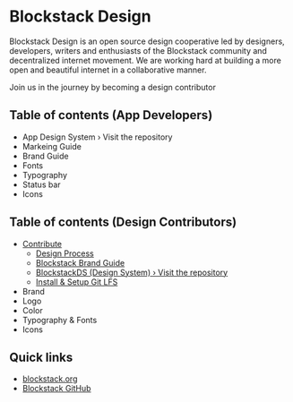 # Blockstack Design

Blockstack Design is an open source design cooperative led by designers, developers, writers and enthusiasts of the Blockstack community and decentralized internet movement. We are working hard at building a more open and beautiful internet in a collaborative manner.

Join us in the journey by becoming a design contributor

## Table of contents (App Developers)

- App Design System › Visit the repository
- Markeing Guide
- Brand Guide
- Fonts
- Typography
- Status bar
- Icons

## Table of contents (Design Contributors)

- [Contribute](/docs/contribute/README.md)
  - [Design Process](https://github.com/blockstack/designs/issues/267)
  - [Blockstack Brand Guide](https://github.com/blockstack/designs/issues/247)
  - [BlockstackDS (Design System) › Visit the repository](https://github.com/blockstack/design-system/issues/3)
  - [Install & Setup Git LFS](#install--setup-git-lfs)
- Brand
- Logo
- Color
- Typography & Fonts
- Icons

## Quick links
- [blockstack.org](http://blockstack.org)
- [Blockstack GitHub](https://github.com/blockstack/blockstack)
